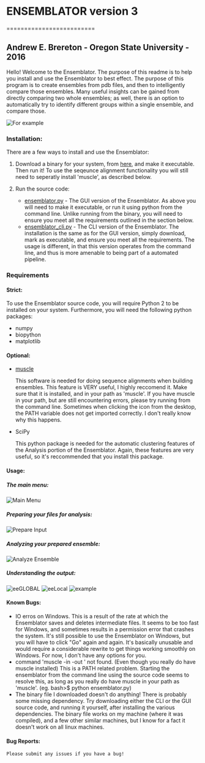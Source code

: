 # ENSEMBLATOR version 3
=========================
## Andrew E. Brereton - Oregon State University - 2016

Hello! Welcome to the Ensemblator. The purpose of this readme is to help 
you install and use the Ensemblator to best effect. The purpose of this 
program is to create ensembles from pdb files, and then to intelligently 
compare those ensembles. Many useful insights can be gained from directly 
comparing two whole ensembles; as well, there is an option to automatically
try to identify different groups within a single ensemble, and compare 
those.

![For example](screenshots/all3.png)

	

	
### Installation:

There are a few ways to install and use the Ensemblator:

1. Download a binary for your system, from [here](download_binary.md), and make it executable. Then run it! To use the seqeunce alignment functionality you will still need to seperatly install 'muscle', as described below.
2. Run the source code:
   
   * [ensemblator.py](ensemblator.py) - The GUI version of the Ensemblator. As above you will need to make it executable, or run it using python from the command line. Unlike running from the binary, you will need to ensure you meet all the requirements outlined in the section below.
   * [ensemblator_cli.py](ensemblator_cli.py) - The CLI version of the Ensemblator. The installation is the same as for the GUI version, simply download, mark as executable, and ensure you meet all the requirements. The usage is different, in that this version operates from the command line, and thus is more amenable to being part of a automated pipeline.

### Requirements
#### Strict:
To use the Ensemblator source code, you will require Python 2 to be installed on your
system. Furthermore, you will need the following python packages:
* numpy
* biopython
* matplotlib

#### Optional:
* [muscle](http://www.drive5.com/muscle/)
   
   This software is needed for doing sequence alignments when building ensembles. This feature is VERY useful,
   I highly reccomend it. Make sure that it is installed, and in your path as 'muscle'. If you have muscle in
   your path, but are still encountering errors, please try running from the command line. Sometimes when
   clicking the icon from the desktop, the PATH variable does not get imported correctly. I don't really
   know why this happens.
* SciPy
   
   This python package is needed for the automatic clustering features of the Analysis portion of the Ensemblator.
   Again, these features are very useful, so it's reccommended that you install this package.
    
#### Usage:

##### The main menu:

![Main Menu](screenshots/main_menu.png)

##### Preparing your files for analysis:

![Prepare Input](screenshots/prepare_input.png)

##### Analyzing your prepared ensemble:

![Analyze Ensemble](screenshots/analyze_ensemble.png)

##### Understanding the output:

![eeGLOBAL](screenshots/eeGLOBAL_dcut.2.5.png)
![eeLocal](screenshots/eeLocal.png)
![example](screenshots/example.png)



                
#### Known Bugs:

* IO erros on Windows. This is a result of the rate at which the Ensemblator saves and deletes intermediate files. It seems to be too fast for Windows, and sometimes results in a permission error that crashes the system. It's still possible to use the Ensemblator on Windows, but you will have to click "Go" again and again. It's basically unusable and would require a considerable rewrite to get things working smoothly on Windows. For now, I don't have any options for you.
* command 'muscle -in <somefile> -out <somefile>' not found. (Even though you really do have muscle installed) This is a PATH related problem. Starting the ensemblator from the command line using the source code seems to resolve this, as long as you really do have muscle in your path as 'muscle'. (eg. bash>$ python ensemblator.py)
* The binary file I downloaded doesn't do anything! There is probably some missing dependency. Try downloading either the CLI or the GUI source code, and running it yourself, after installing the various dependencies. The binary file works on my machine (where it was compiled), and a few other similar machines, but I know for a fact it doesn't work on all linux machines.

#### Bug Reports:
	Please submit any issues if you have a bug!

